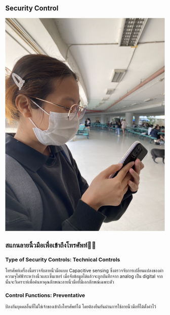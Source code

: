 ## Security Control

![Tong-card](./image/securitycontrol.png) 

## สแกนลายนิ้วมือเพื่อเข้าถึงโทรศัพท์🤳🏼 
### Type of Security Controls: Technical Controls
โทรศัพท์เครื่องนี้ตรวจจับลายนิ้วมือแบบ Capacitive sensing ซึ่งตรวจจับการเปลี่ยนแปลงของค่าความจุไฟฟ้าระหว่างนิ้วและเซ็นเซอร์ เมื่อจับข้อมูลได้แล้วจะถูกบันทึกจาก analog เป็น digital จากนั้นจะวิเคราะห์เพื่อค้นหาคุณลักษณะลายนิ้วมือที่มีเอกลักษณ์เฉพาะตัว
### Control Functions: Preventative
ป้องกันบุคคลอื่นที่ไม่ใช่เจ้าของเข้าถึงโทรศัพท์ได้ โดยต้องยืนยันผ่านการใช้ลายนิ้วมือที่ได้ตั้งค่าไว้
